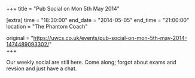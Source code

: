 +++
title = "Pub Social on Mon 5th May 2014"

[extra]
time = "18:30:00"
end_date = "2014-05-05"
end_time = "21:00:00"
location = "The Phantom Coach"

original = "https://uwcs.co.uk/events/pub-social-on-mon-5th-may-2014-1474489093302/"    
+++

Our weekly social are still here. Come along; forgot about exams and revsion and just have a chat.

